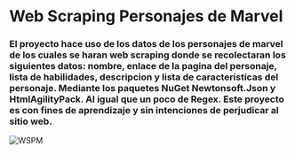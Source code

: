 # Web Scraping Personajes de Marvel

### El proyecto hace uso de los datos de los personajes de marvel de los cuales se haran web scraping donde se recolectaran los siguientes datos: nombre, enlace de la pagina del personaje, lista de habilidades, descripcion y lista de caracteristicas del personaje. Mediante los paquetes NuGet Newtonsoft.Json y HtmlAgilityPack. Al igual que un poco de Regex. Este proyecto es con fines de aprendizaje y sin intenciones de perjudicar al sitio web.

![WSPM](https://github.com/Ivan-Herrera-Garcia/Web-Scraping/assets/71898783/d1e7e7d5-b955-450f-8c27-c517624d242a)
